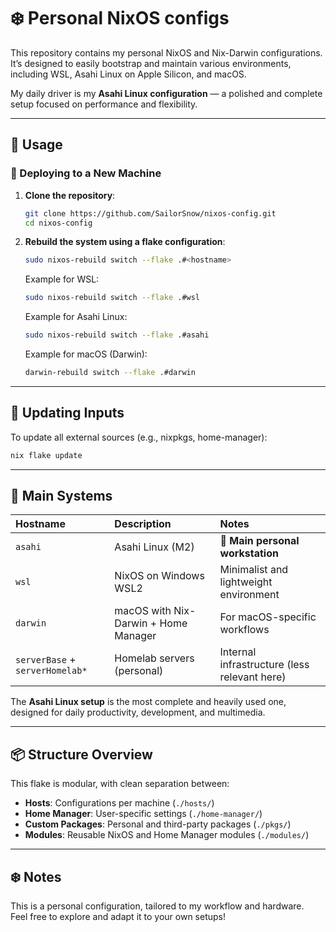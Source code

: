 # ❄️ Personal NixOS configs

This repository contains my personal NixOS and Nix-Darwin configurations.  
It’s designed to easily bootstrap and maintain various environments, including WSL, Asahi Linux on Apple Silicon, and macOS.

My daily driver is my **Asahi Linux configuration** — a polished and complete setup focused on performance and flexibility.

---

## 🚀 Usage

### 💽 Deploying to a New Machine

1. **Clone the repository**:

   ```bash
   git clone https://github.com/SailorSnow/nixos-config.git
   cd nixos-config
   ```

2. **Rebuild the system using a flake configuration**:

   ```bash
   sudo nixos-rebuild switch --flake .#<hostname>
   ```

   Example for WSL:

   ```bash
   sudo nixos-rebuild switch --flake .#wsl
   ```

   Example for Asahi Linux:

   ```bash
   sudo nixos-rebuild switch --flake .#asahi
   ```

   Example for macOS (Darwin):

   ```bash
   darwin-rebuild switch --flake .#darwin
   ```

---

## 🔄 Updating Inputs

To update all external sources (e.g., nixpkgs, home-manager):

```bash
nix flake update
```

---

## 🏡 Main Systems

| Hostname                        | Description                          | Notes                                        |
| :------------------------------ | :----------------------------------- | :------------------------------------------- |
| `asahi`                         | Asahi Linux (M2)                     | 🌟 **Main personal workstation**             |
| `wsl`                           | NixOS on Windows WSL2                | Minimalist and lightweight environment       |
| `darwin`                        | macOS with Nix-Darwin + Home Manager | For macOS-specific workflows                 |
| `serverBase` + `serverHomelab*` | Homelab servers (personal)           | Internal infrastructure (less relevant here) |

The **Asahi Linux setup** is the most complete and heavily used one, designed for daily productivity, development, and multimedia.

---

## 📦 Structure Overview

This flake is modular, with clean separation between:

- **Hosts**: Configurations per machine (`./hosts/`)
- **Home Manager**: User-specific settings (`./home-manager/`)
- **Custom Packages**: Personal and third-party packages (`./pkgs/`)
- **Modules**: Reusable NixOS and Home Manager modules (`./modules/`)

---

## ❄️ Notes

This is a personal configuration, tailored to my workflow and hardware.  
Feel free to explore and adapt it to your own setups!
